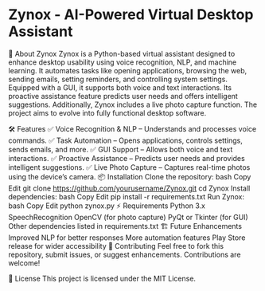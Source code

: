 # Zynox - AI-Powered Virtual Desktop Assistant

🚀 About Zynox
Zynox is a Python-based virtual assistant designed to enhance desktop usability using voice recognition, NLP, and machine learning. It automates tasks like opening applications, browsing the web, sending emails, setting reminders, and controlling system settings. Equipped with a GUI, it supports both voice and text interactions. Its proactive assistance feature predicts user needs and offers intelligent suggestions. Additionally, Zynox includes a live photo capture function. The project aims to evolve into fully functional desktop software.

🛠 Features
✅ Voice Recognition & NLP – Understands and processes voice commands.
✅ Task Automation – Opens applications, controls settings, sends emails, and more.
✅ GUI Support – Allows both voice and text interactions.
✅ Proactive Assistance – Predicts user needs and provides intelligent suggestions.
✅ Live Photo Capture – Captures real-time photos using the device’s camera.
📦 Installation
Clone the repository:
bash
Copy
Edit
git clone https://github.com/yourusername/Zynox.git
cd Zynox
Install dependencies:
bash
Copy
Edit
pip install -r requirements.txt
Run Zynox:
bash
Copy
Edit
python zynox.py
⚡ Requirements
Python 3.x
SpeechRecognition
OpenCV (for photo capture)
PyQt or Tkinter (for GUI)
Other dependencies listed in requirements.txt
🏗 Future Enhancements
Improved NLP for better responses
More automation features
Play Store release for wider accessibility
🤝 Contributing
Feel free to fork this repository, submit issues, or suggest enhancements. Contributions are welcome!

📜 License
This project is licensed under the MIT License.

